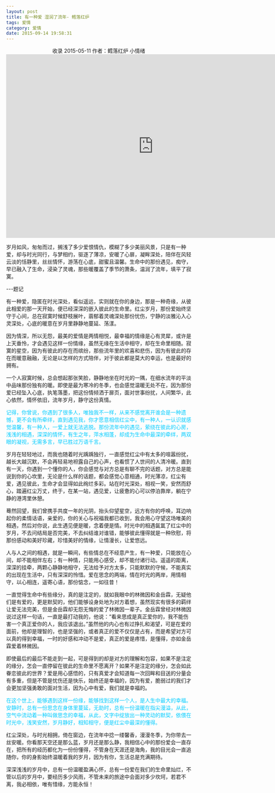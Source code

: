 ```yaml
---
layout: post
title: 有一种爱 湿润了流年- 鳕落红炉
tags: 爱情
category: 爱情
date: 2015-09-14 19:58:31
---
```


<center>收录 2015-05-11 作者：鳕落红炉 小情绪</center>

<iframe style="width: 800px; height: 500px;" src="http://static.hdslb.com/miniloader.swf?aid=1329640&amp;page=1" width="300" height="150" frameborder="no" scrolling="no"></iframe>

岁月如风，匆匆而过，搁浅了多少爱恨情仇，模糊了多少美丽风景，只是有一种爱，却与时光同行，与梦相约，驱逐了薄凉，安暖了心扉，凝眸深处，陪伴在风轻云淡的恬静里，丝丝情怀，游荡在心底，甜蜜且温馨。生命中的那份遇见，痴守，早已融入了生命，浸染了灵魂，那些暖覆盖了季节的萧条，温润了流年，填平了寂寞。

---题记

有一种爱，隐匿在时光深处，看似遥远，实则就在你的身边，那是一种奇缘，从彼此相爱的那一天开始，便已经深深的嵌入彼此的生命里。红尘岁月，那份爱始终坚守于心间，总在寂寞时候舒枝展叶，蓊郁着灵魂深处那份忧伤，宁静的淡雅沁入心灵深处，心底的暖意在岁月里静静地蔓延、荡漾。

因为情深，所以无怨，最美的爱情是两情相悦，最幸福的情缘是心有灵犀，或许是上天垂怜，才会遇见这样一份情缘，虽然无缘在生活中相守，却在生命里相随。寂寞的星空，因为有彼此的存在而缤纷，那些流年里的欢喜和悲伤，因为有彼此的存在而暖意融融，无论是以怎样的方式陪伴，对于彼此都是莫大的幸运，也是最好的拥有。

一个人寂寞时候，总会想起那张笑脸，静静地坐在时光的一隅，在细水流年的平淡中品味那份独有的暖。即使是最为寒冷的冬季，也会感觉温暖无处不在，因为那份爱已经坠入心底，执笔落墨，把这份情倾洒于扉页，面对世事纷扰，人间繁华，此心依然，情怀依旧，流年岁月，静守这份真情。

<span style="color: #00ccff;">记得，你曾说，你遇到了很多人，唯独我不一样，从来不感觉离开谁会是一种遗憾，更不会有所牵绊，直到遇见我，你才愿意相信红尘中，有一种人，一认识就感觉温馨，有一种人，一爱上就无法逃脱。那份流年中的遇见，萦绕在彼此的心房，浅浅的相遇，深深的情怀，有生之年，萍水相蓬，却成为生命中最深的牵绊，两双眼的凝视，无需多言，早已胜过万语千言。</span>

岁月在轻轻地过，而我也随着时光踽踽独行，一直感觉红尘中有太多的喧嚣纷扰，越长大越沉默，不会再轻易地袒露自己的心声，也看惯了人世间的人清冷暖。直到有一天，你遇到一个懂你的人，你会感觉与对方总是有聊不完的话题，对方总是能说到你的心坎里，无论是什么样的话题，都会感觉心意相通，时光薄凉，红尘有爱，遇见彼此，生命才会显得如此绚烂多彩。站在时光深处，相视一笑，安然而舒心，踏遍红尘万丈，终于，在某一站，遇见爱，让疲惫的心可以停泊靠岸，躺在宁静的港湾里休憩。

蓦然回望，我们曾携手共度一年的光阴，抬头仰望星空，远方有你的呼唤，耳边响起你的柔情话语，亲爱的，你的关心与祝福我都已收到，我会用心守望这场唯美的相遇，然后对你说，此生遇见便是暖，念着便是情。时光中的相遇氤氲了红尘中的岁月，不去问结局是否完美，不去纠结谁对谁错，能够彼此懂得就是一种欣慰，将那份感动和美好珍藏，珍惜美好的情缘，让情漫长，让爱悠远。

人与人之间的相遇，就是一瞬间，有些情总在不经意产生，有一种爱，只能放在心间，却不能相伴左右；有一种情，只能用心感受，却不能付诸行动。遥遥的距离，深深的挂牵，两颗心静静地相守，无法给予对方太多，只能默默的守候，不能真实的出现在生活中，只有深深的怜惜。爱在思念的两端，情在时光的两岸，用情相守，以心相连，遥寄心语，那份惦念，一如往昔！

一直觉得生命中有些缘分，真的是注定的，就如我眼中的林微因和金岳霖，无疑他们是有爱的，更是默契的，他们能够设身处地为对方着想，虽然现实有很多的羁绊让爱无法完美，但是金岳霖却无怨无悔的爱了林微因一辈子。金岳霖曾经对林微因说过这样一句话，一直是最打动我的，他说：“看来思成是真正爱你的，我不能伤害一个真正爱你的人，我应该退出。”虽然他的内心也有过挣扎和渴望，可是在爱的面前，他却是理智的，也是坚强的，或者真正的爱不仅仅是占有，而是希望对方可以真的得到幸福，一时的好感和冲动不是爱，真正的爱是疼惜，是懂得，亦如金岳霖爱着林微因。

即使最后的最后不能走到一起，可是得到的却是对方的理解和包容，如果不是注定的缘分，怎会一直停留在彼此的生命里不愿离开？如果不是注定的缘分，怎会如此眷恋彼此的世界？爱是用心感悟的，只有真爱才会知道每一次回眸和目送的分量会有多重，但是不管是忧伤还是快乐，始终还是幸福的，因为有爱，脆弱过的我们才会更加坚强勇敢的面对生活，因为心中有爱，我们就是幸福的。

<span style="color: #00ccff;">在这个世上，能够遇到这样一份缘，能够找到这样一个人，是人生中最大的幸福。安静时，总有一份思念在身体里蔓延，无助时，总有一份温暖在指尖漫溢，从此，空气中流动着一种叫做思念的幸福，从此，文字中绽放出一种灵动的默契，依偎在时光中，浅笑安然，岁月静好，相知相守，便是红尘中最深的懂得。</span>

红尘深处，与时光相拥，倚在窗边，在流年中捻一缕馨香，漫漫冬季，为你带去一丝安暖。你看那天空还是那么蓝，岁月还是那么静，我相信心中的那份爱会一直存在，把所有的经历都化为一份份懂得，不管身在天涯还是海角，我的目光会一直追随你，你的身影始终温暖着我的岁月，因为有你，生活总是充满期待。

深深浅浅的岁月中，总有一份温暖盈满心怀，总有一份爱在我们的生命里灿烂，不管以后的岁月中，要经历多少风雨，不管未来的旅途中会面对多少坎坷，若君不离，我必相依，唯有惜缘，方能永恒！